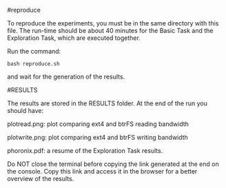 #reproduce

To reproduce the experiments, you must be in the same directory with this file.
The run-time should be about 40 minutes for the Basic Task and the Exploration Task, which are executed together.

Run the command:
```console
bash reproduce.sh
```

and wait for the generation of the results.

#RESULTS

The results are stored in the RESULTS folder. At the end of the run you should have:

plotread.png: 		plot comparing ext4 and btrFS reading bandwidth

plotwrite.png:		plot comparing ext4 and btrFS writing bandwidth

phoronix.pdf:		a resume of the Exploration Task results.

Do NOT close the terminal before copying the link generated at the end on the console.
Copy this link and access it in the browser for a better overview of the results. 
